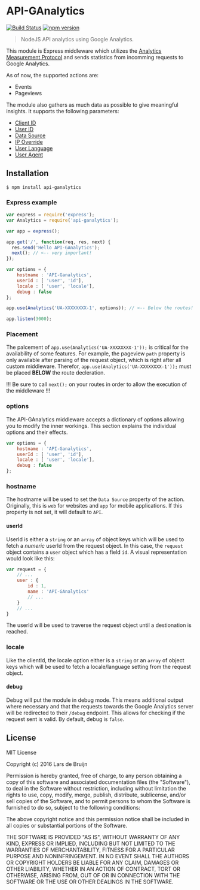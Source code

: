 # API-GAnalytics
[![Build Status](https://travis-ci.org/ldebruijn/API-GAnalytics.svg?branch=master)](https://travis-ci.org/ldebruijn/API-GAnalytics) [![npm version](https://badge.fury.io/js/api-ganalytics.svg)](https://badge.fury.io/js/api-ganalytics)

> NodeJS API analytics using Google Analytics.

This module is Express middleware which utilizes the [Analytics Measurement Protocol](https://developers.google.com/analytics/devguides/collection/protocol/v1/devguide#overview)
and sends statistics from incomming requests to Google Analytics.

As of now, the supported actions are:
* Events
* Pageviews

The module also gathers as much data as possible to give meaningful insights. It supports the following parameters:
* [Client ID](https://developers.google.com/analytics/devguides/collection/protocol/v1/parameters#cid)
* [User ID](https://developers.google.com/analytics/devguides/collection/protocol/v1/parameters#uid)
* [Data Source](https://developers.google.com/analytics/devguides/collection/protocol/v1/parameters#ds)
* [IP Override](https://developers.google.com/analytics/devguides/collection/protocol/v1/parameters#uip)
* [User Language](https://developers.google.com/analytics/devguides/collection/protocol/v1/parameters#ul)
* [User Agent](https://developers.google.com/analytics/devguides/collection/protocol/v1/parameters#ua)

## Installation

`$ npm install api-ganalytics`

### Express example

```js
var express = require('express');
var Analytics = require('api-ganalytics');

var app = express();

app.get('/', function(req, res, next) {
  res.send('Hello API-GAnalytics');
  next(); // <-- very important!
});

var options = {
    hostname : 'API-Ganalytics',
    userId : [ 'user', 'id'],
    locale : [ 'user', 'locale'],
    debug : false
};

app.use(Analytics('UA-XXXXXXXX-1', options)); // <-- Below the routes!

app.listen(3000);
```

### Placement

The palcement of `app.use(Analytics('UA-XXXXXXXX-1'));` is critical for the availability of some features.
For example, the pageview `path` property is only available after parsing of the request object, which is right after all custom middleware.
Therefor, `app.use(Analytics('UA-XXXXXXXX-1'));` must be placed **BELOW** the route decleration.

!!! Be sure to call `next();` on your routes in order to allow the execution of the middleware !!!

### options

The API-GAnalytics middleware accepts a dictionary of options allowing you to modify the inner workings.
This section explains the individual options and their effects.
```js
var options = {
    hostname : 'API-Ganalytics',
    userId : [ 'user', 'id'],
    locale : [ 'user', 'locale'],
    debug : false
};
```

### hostname
The hostname will be used to set the `Data Source` property of the action. Originally, this is `web` for websites and `app` for
mobile applications. If this property is not set, it will default to `API`.

#### userId
UserId is either a `string` or an `array` of object keys which will be used to fetch a _numeric_ userId from the request object.
In this case, the `request` object contains a `user` object which has a field `id`. A visual representation would look like this:
```js
var request = {
    // ...
    user : {
        id : 1,
        name : 'API-GAnalytics'
        // ...
    }
    // ...
}
```

The userId will be used to traverse the request object until a destionation is reached.

### locale
Like the clientId, the locale option either is a `string` or an `array` of object keys which will be used to fetch a locale/language setting
from the request object.

#### debug
Debug will put the module in debug mode. This means additional output where necessary and that the requests towards the Google
Analytics server will be redirected to their `/debug` endpoint. This allows for checking if the request sent is valid.
By default, debug is `false`.

## License

MIT License

Copyright (c) 2016 Lars de Bruijn

Permission is hereby granted, free of charge, to any person obtaining a copy
of this software and associated documentation files (the "Software"), to deal
in the Software without restriction, including without limitation the rights
to use, copy, modify, merge, publish, distribute, sublicense, and/or sell
copies of the Software, and to permit persons to whom the Software is
furnished to do so, subject to the following conditions:

The above copyright notice and this permission notice shall be included in all
copies or substantial portions of the Software.

THE SOFTWARE IS PROVIDED "AS IS", WITHOUT WARRANTY OF ANY KIND, EXPRESS OR
IMPLIED, INCLUDING BUT NOT LIMITED TO THE WARRANTIES OF MERCHANTABILITY,
FITNESS FOR A PARTICULAR PURPOSE AND NONINFRINGEMENT. IN NO EVENT SHALL THE
AUTHORS OR COPYRIGHT HOLDERS BE LIABLE FOR ANY CLAIM, DAMAGES OR OTHER
LIABILITY, WHETHER IN AN ACTION OF CONTRACT, TORT OR OTHERWISE, ARISING FROM,
OUT OF OR IN CONNECTION WITH THE SOFTWARE OR THE USE OR OTHER DEALINGS IN THE
SOFTWARE.
